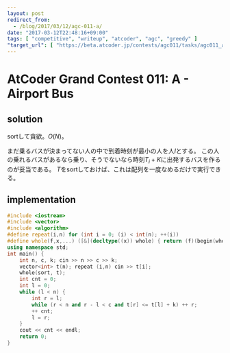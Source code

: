 ```yaml
---
layout: post
redirect_from:
  - /blog/2017/03/12/agc-011-a/
date: "2017-03-12T22:48:16+09:00"
tags: [ "competitive", "writeup", "atcoder", "agc", "greedy" ]
"target_url": [ "https://beta.atcoder.jp/contests/agc011/tasks/agc011_a" ]
---
```


# AtCoder Grand Contest 011: A - Airport Bus

## solution

sortして貪欲。$O(N)$。

まだ乗るバスが決まってない人の中で到着時刻が最小の人を人$l$とする。
この人の乗れるバスがあるなら乗り、そうでないなら時刻$T_i + K$に出発するバスを作るのが妥当である。
$T$をsortしておけば、これは配列を一度なめるだけで実行できる。

## implementation

``` c++
#include <iostream>
#include <vector>
#include <algorithm>
#define repeat(i,n) for (int i = 0; (i) < int(n); ++(i))
#define whole(f,x,...) ([&](decltype((x)) whole) { return (f)(begin(whole), end(whole), ## __VA_ARGS__); })(x)
using namespace std;
int main() {
    int n, c, k; cin >> n >> c >> k;
    vector<int> t(n); repeat (i,n) cin >> t[i];
    whole(sort, t);
    int cnt = 0;
    int l = 0;
    while (l < n) {
        int r = l;
        while (r < n and r - l < c and t[r] <= t[l] + k) ++ r;
        ++ cnt;
        l = r;
    }
    cout << cnt << endl;
    return 0;
}
```
